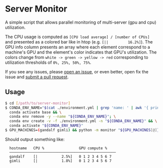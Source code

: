 # Server Monitor
A simple script that allows parallel monitoring of multi-server (gpu and cpu) utilization.

The CPU usage is computed as `[CPU load average] / [number of CPUs]` and presented as a colored bar like in htop (e.g. `[||         16.2%]`). The GPU info column presents an array where each element correspond to a machine's GPU and the element's color indicates that GPU's utilization. The colors change from `white -> green -> yellow -> red` corresponding to utilization thresholds of `0%, 25%, 50%, 75%`.

If you see any issues, please [open an issue](../../issues/new), or even better, open fix the issue and [submit a pull request](../../compare).

## Usage

``` sh
$ cd [/path/to/server-monitor]
$ CONDA_ENV_NAME="$(cat ./environment.yml | grep 'name: ' | awk '{ print $2}')" && \
  conda activate base && \
  conda env remove -y --name "${CONDA_ENV_NAME}"; \
  conda env create -v -f ./environment.yml -n "${CONDA_ENV_NAME}" && \
  conda activate "${CONDA_ENV_NAME}"
$ GPU_MACHINES=(gandalf gimli) && python -m monitor "${GPU_MACHINES[@]}"
```

Should output something like:
```
  hostname   CPU %                GPU compute %
  ─────────────────────────────────────────────────
  gandalf    [|           2.5%]   0 1 2 3 4 5 6 7
  gimli      [|           1.8%]   0 1 2 3 4 5 6 7
```
